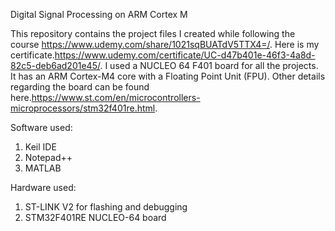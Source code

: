 Digital Signal Processing on ARM Cortex M

This repository contains the project files I created while following the course https://www.udemy.com/share/1021sqBUATdV5TTX4=/. Here is my certificate.https://www.udemy.com/certificate/UC-d47b401e-46f3-4a8d-82c5-deb6ad201e45/. 
I used a NUCLEO 64 F401 board for all the projects. It has an ARM Cortex-M4 core with a Floating Point Unit (FPU). Other details regarding the board can be found here.https://www.st.com/en/microcontrollers-microprocessors/stm32f401re.html.

Software used:
1. Keil IDE
2. Notepad++
3. MATLAB

Hardware used:
1. ST-LINK V2 for flashing and debugging
2. STM32F401RE NUCLEO-64 board